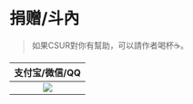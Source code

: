 # 捐赠/斗內

> 如果CSUR對你有幫助，可以請作者喝杯☕️。

| 支付宝/微信/QQ  |
| :------------: |
| <img src="https://i.loli.net/2019/12/20/5ZBuakxyinLsz42.jpg"/>  |
